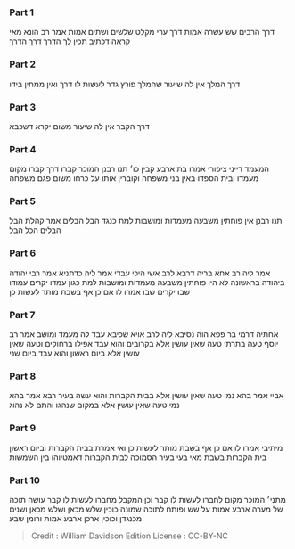 
### Part 1
דרך הרבים שש עשרה אמות דרך ערי מקלט שלשים ושתים אמות אמר רב הונא מאי קראה דכתיב תכין לך הדרך דרך הדרך

### Part 2
דרך המלך אין לה שיעור שהמלך פורץ גדר לעשות לו דרך ואין ממחין בידו

### Part 3
דרך הקבר אין לה שיעור משום יקרא דשכבא

### Part 4
המעמד דייני ציפורי אמרו בת ארבע קבין כו׳ תנו רבנן המוכר קברו דרך קברו מקום מעמדו ובית הספדו באין בני משפחה וקוברין אותו על כרחו משום פגם משפחה

### Part 5
תנו רבנן אין פוחתין משבעה מעמדות ומושבות למת כנגד הבל הבלים אמר קהלת הבל הבלים הכל הבל

### Part 6
אמר ליה רב אחא בריה דרבא לרב אשי היכי עבדי אמר ליה כדתניא אמר רבי יהודה ביהודה בראשונה לא היו פוחתין משבעה מעמדות ומושבות למת כגון עמדו יקרים עמודו שבו יקרים שבו אמרו לו אם כן אף בשבת מותר לעשות כן

### Part 7
אחתיה דרמי בר פפא הוה נסיבא ליה לרב אויא שכיבא עבד לה מעמד ומושב אמר רב יוסף טעה בתרתי טעה שאין עושין אלא בקרובים והוא עבד אפילו ברחוקים וטעה שאין עושין אלא ביום ראשון והוא עבד ביום שני

### Part 8
אביי אמר בהא נמי טעה שאין עושין אלא בבית הקברות והוא עשה בעיר רבא אמר בהא נמי טעה שאין עושין אלא במקום שנהגו והתם לא נהוג

### Part 9
מיתיבי אמרו לו אם כן אף בשבת מותר לעשות כן ואי אמרת בבית הקברות וביום ראשון בית הקברות בשבת מאי בעי בעיר הסמוכה לבית הקברות דאמטיוהו בין השמשות

### Part 10
מתני׳ המוכר מקום לחברו לעשות לו קבר וכן המקבל מחברו לעשות לו קבר עושה תוכה של מערה ארבע אמות על שש ופותח לתוכה שמונה כוכין שלש מכאן ושלש מכאן ושנים מכנגדן וכוכין ארכן ארבע אמות ורומן שבע

>Credit : William Davidson Edition
>License : CC-BY-NC